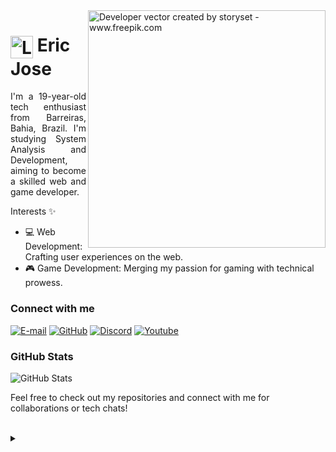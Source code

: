 <img align="right" alt="Developer vector created by storyset - www.freepik.com" height="380" src="https://instazoid.com/wp-content/uploads/2022/02/coding-image.png">

<h1>
    <a href="https://Ericjosee.github.io/">
     <img align="center" alt="Logo Eric Jose" width="36px" src="https://th.bing.com/th/id/R.9596db439ab39a11bcaa7bdc126407a3?rik=AgbEz%2b8MTWejew&riu=http%3a%2f%2ftsnimages.tsn.ca%2fImageProvider%2fTeamLogo%3fseoId%3dmemphis-grizzlies%26width%3d620%26height%3d620&ehk=EFeNjiQcWmCBoZW5oo%2bxYJive8TnIaFijTSHB5k%2fH9c%3d&risl=&pid=ImgRaw&r=0"></a>
    <span>Eric Jose</span>
</h1>

<p align="justify">I'm a 19-year-old tech enthusiast from Barreiras, Bahia, Brazil. I'm studying System Analysis and Development, aiming to become a skilled web and game developer.
<br></p>

 Interests ✨
- 💻 Web Development: Crafting user experiences on the web.
- 🎮 Game Development: Merging my passion for gaming with technical prowess.
<!--
[![Preview](https://img.shields.io/badge/Portfolio-000?style=for-the-badge&logo=github&logoColor=FF00F6)](https://Ericjosee.github.io/)
[![GitHub Page](https://img.shields.io/badge/Ericjosee.github.io-67136f?style=for-the-badge)](https://Ericjosee.github.io/)
-->
<h3 align="left">Connect with me</h3>

[![E-mail](https://img.shields.io/badge/-Email-000?style=for-the-badge&logo=microsoft-outlook&logoColor=007BFF)](mailto:Lingqeric@gmail.com)
[![GitHub](https://img.shields.io/badge/GitHub-100000?style=for-the-badge&logo=github&logoColor=white)](https://github.com/Ericjosee)
[![Discord](https://img.shields.io/badge/Discord-7289DA?style=for-the-badge&logo=discord&logoColor=white)](https://discord.com/channels/@eric093771/)
[![Youtube](https://img.shields.io/badge/YouTube-FF0000?style=for-the-badge&logo=youtube&logoColor=white)](https://www.youtube.com/channel/UCZyc5vRwBCJRDRmn2Cov3Fw)

<h3 align="left">GitHub Stats</h3>

![GitHub Stats](https://github-readme-stats.vercel.app/api?username=Ericjosee&theme=transparent&bg_color=000&border_color=30A3DC&show_icons=true&icon_color=30A3DC&title_color=E94D5F&text_color=FFF)

Feel free to check out my repositories and connect with me for collaborations or tech chats!

<!--[![Most Used Languages](https://github-readme-stats-git-masterrstaa-rickstaa.vercel.app/api/top-langs/?username=Ericjoseee&line_height=10&card_width=290&layout=compact&hide_title=false&count_private=true&langs_count=4&show_icons=true&title_color=FF00F6&hide=html,css&bg_color=000&text_color=8B8B8B&border_radius=3&border_color=561760&count_private=true)](https://github.com/Ericjosee/github-readme-stats)-->
<br>

<details align="left">
  <summary></summary> 
 
  - Badges by <a href="https://shields.io/">shields.io</a><br>
  - GitHub Stats by <a href="https://github.com/anuraghazra/github-readme-stats">anuraghazra</a>
  - Developer vector created by <a href="https://www.freepik.com/vectors/developer">storyset - www.freepik.com</a> (edited by author)
 
  <div align="right">Made with 💜 by <a href="https://github.com/Ericjosee">EA</a>.</div>

</details>
